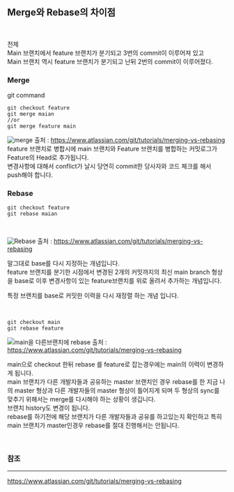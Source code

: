 
## Merge와 Rebase의 차이점

<br>

전제\
Main 브랜치에서 feature 브랜치가 분기되고 3번의 commit이 이루어져 있고\
Main 브랜치 역시 feature 브랜치가 분기되고 난뒤 2번의 commit이 이루어졌다.


### Merge


git command

```git
git checkout feature
git merge maian
//or
git merge feature main
```

![merge](https://user-images.githubusercontent.com/61622657/221027556-d46d5a69-4d5d-4941-abd2-34797842b2eb.svg)
출처 : https://www.atlassian.com/git/tutorials/merging-vs-rebasing
<br>
feature 브랜치로 병합시에 main 브랜치와 Feature 브랜치를 병합하는 커밋로그가 Feature의 Head로 추가됩니다.\
변경사항에 대해서 conflict가 날시 당연히 commit한 당사자와 코드 체크를 해서 push해야 합니다.







### Rebase

```git
git checkout feature
git rebase maian
```

<br>


![Rebase](https://user-images.githubusercontent.com/61622657/221027628-94db672b-3b97-4c16-a5c9-84997881d8dc.svg)
출처 : https://www.atlassian.com/git/tutorials/merging-vs-rebasing

말그대로 base를 다시 지정하는 개념입니다.\
feature 브랜치를 분기한 시점에서 변경된 2개의 커밋까지의 최신 main branch 형상을 base로 이후 변경사항이 있는 feature브랜치를 위로 올려서 추가하는 개념입니다.

특정 브랜치를 base로 커밋한 이력을 다시 재정렬 하는 개념 입니다.

<br>


```git
git checkout main
git rebase feature
```

![main을 다른브랜치에 rebase](https://user-images.githubusercontent.com/61622657/221324423-3adfe4ad-5d2c-4482-9e66-fd15f792fa61.svg)
출처 : https://www.atlassian.com/git/tutorials/merging-vs-rebasing

main으로 checkout  한뒤 rebase 를 feature로 잡는경우에는 main의 이력이 변경하게 됩니다.\
main 브랜치가 다른 개발자들과 공유하는 master 브랜치인 경우 rebase를 한 지금 나의 master 형상과 다른 개발자들의 master 형상이 틀어지게 되며 두 형상의 sync를 맞추기 위해서는 merge를 다시해야 하는 상황이 생깁니다.\
브랜치 history도 변경이 됩니다.\
rebase를 하기전에 해당 브랜치가 다른 개발자들과 공유를 하고있는지 확인하고 특히 main 브랜치가 master인경우 rebase를 절대 진행해서는 안됩니다.

<br>

### 참조
***
https://www.atlassian.com/git/tutorials/merging-vs-rebasing
